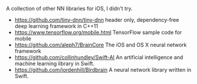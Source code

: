 
A collection of other NN libraries for iOS, I didn't try.

* https://github.com/tiny-dnn/tiny-dnn
  header only, dependency-free deep learning framework in C++11
* https://www.tensorflow.org/mobile.html
  TensorFlow sample code for mobile
* https://github.com/aleph7/BrainCore
  The iOS and OS X neural network framework
* https://github.com/collinhundley/Swift-AI
  An artificial intelligence and machine learning library in Swift.
* https://github.com/jordenhill/Birdbrain
  A neural network library written in Swift.
